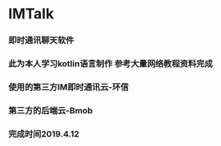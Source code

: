 # **IMTalk**
### 即时通讯聊天软件

### 此为本人学习kotlin语言制作 参考大量网络教程资料完成
### 使用的第三方IM即时通讯云-环信
### 第三方的后端云-Bmob

### 完成时间2019.4.12
